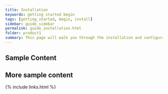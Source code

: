 ```yaml
---
title: Installation
keywords: getting started begin
tags: [getting_started, begin, install]
sidebar: guide_sidebar
permalink: guide_installation.html
folder: product1
summary: This page will walk you through the installation and configuration process required to getting started with Ulix Dexflow.
---
```


## Sample Content



## More sample content

{% include links.html %}
